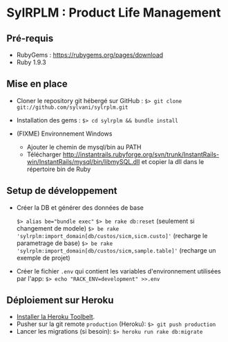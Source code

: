 # SylRPLM : Product Life Management

## Pré-requis

- RubyGems : https://rubygems.org/pages/download
- Ruby 1.9.3

## Mise en place

- Cloner le repository git hébergé sur GitHub : `$> git clone git://github.com/sylvani/sylrplm.git`
- Installation des gems : `$> cd sylrplm && bundle install`

- (FIXME) Environnement Windows
    - Ajouter le chemin de mysql/bin au PATH
    - Télécharger http://instantrails.rubyforge.org/svn/trunk/InstantRails-win/InstantRails/mysql/bin/libmySQL.dll
    et copier la dll dans le répertoire bin de Ruby

## Setup de développement

- Créer la DB et générer des données de base

  `$> alias be="bundle exec"`
  `$> be rake db:reset` (seulement si changement de modele)
  `$> be rake 'sylrplm:import_domain[db/custos/sicm,sicm.custo]'` (recharge le parametrage de base)
  `$> be rake 'sylrplm:import_domain[db/custos/sicm,sample.table]'` (recharge un exemple de projet)

- Créer le fichier `.env` qui contient les variables d'environnement utilisées par l'app:
  `$> echo "RACK_ENV=development" >>.env`

## Déploiement sur Heroku

- [Installer la Heroku Toolbelt](https://toolbelt.heroku.com).
- Pusher sur la git remote `production` (Heroku): `$> git push production`
- Lancer les migrations (si besoin): `$> heroku run rake db:migrate`
